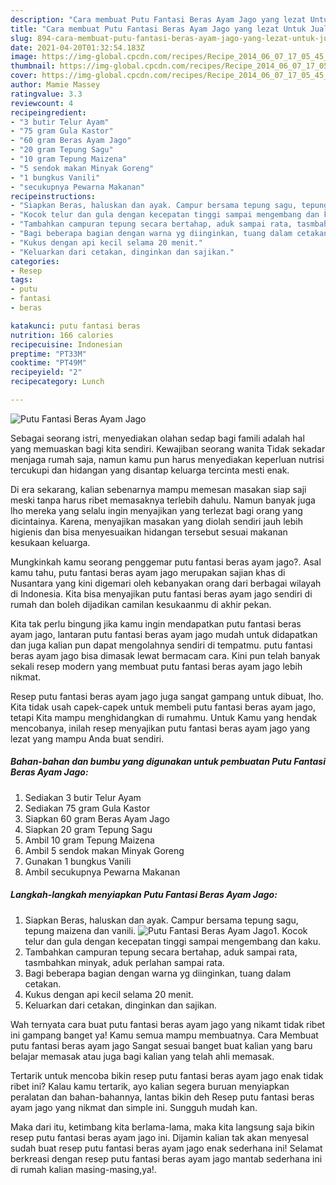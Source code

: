 ```yaml
---
description: "Cara membuat Putu Fantasi Beras Ayam Jago yang lezat Untuk Jualan"
title: "Cara membuat Putu Fantasi Beras Ayam Jago yang lezat Untuk Jualan"
slug: 894-cara-membuat-putu-fantasi-beras-ayam-jago-yang-lezat-untuk-jualan
date: 2021-04-20T01:32:54.183Z
image: https://img-global.cpcdn.com/recipes/Recipe_2014_06_07_17_05_45_965_21235e_original_20131007_100743/680x482cq70/putu-fantasi-beras-ayam-jago-foto-resep-utama.jpg
thumbnail: https://img-global.cpcdn.com/recipes/Recipe_2014_06_07_17_05_45_965_21235e_original_20131007_100743/680x482cq70/putu-fantasi-beras-ayam-jago-foto-resep-utama.jpg
cover: https://img-global.cpcdn.com/recipes/Recipe_2014_06_07_17_05_45_965_21235e_original_20131007_100743/680x482cq70/putu-fantasi-beras-ayam-jago-foto-resep-utama.jpg
author: Mamie Massey
ratingvalue: 3.3
reviewcount: 4
recipeingredient:
- "3 butir Telur Ayam"
- "75 gram Gula Kastor"
- "60 gram Beras Ayam Jago"
- "20 gram Tepung Sagu"
- "10 gram Tepung Maizena"
- "5 sendok makan Minyak Goreng"
- "1 bungkus Vanili"
- "secukupnya Pewarna Makanan"
recipeinstructions:
- "Siapkan Beras, haluskan dan ayak. Campur bersama tepung sagu, tepung maizena dan vanili."
- "Kocok telur dan gula dengan kecepatan tinggi sampai mengembang dan kaku."
- "Tambahkan campuran tepung secara bertahap, aduk sampai rata, tasmbahkan minyak, aduk perlahan sampai rata."
- "Bagi beberapa bagian dengan warna yg diinginkan, tuang dalam cetakan."
- "Kukus dengan api kecil selama 20 menit."
- "Keluarkan dari cetakan, dinginkan dan sajikan."
categories:
- Resep
tags:
- putu
- fantasi
- beras

katakunci: putu fantasi beras 
nutrition: 166 calories
recipecuisine: Indonesian
preptime: "PT33M"
cooktime: "PT49M"
recipeyield: "2"
recipecategory: Lunch

---
```



![Putu Fantasi Beras Ayam Jago](https://img-global.cpcdn.com/recipes/Recipe_2014_06_07_17_05_45_965_21235e_original_20131007_100743/680x482cq70/putu-fantasi-beras-ayam-jago-foto-resep-utama.jpg)

Sebagai seorang istri, menyediakan olahan sedap bagi famili adalah hal yang memuaskan bagi kita sendiri. Kewajiban seorang  wanita Tidak sekadar menjaga rumah saja, namun kamu pun harus menyediakan keperluan nutrisi tercukupi dan hidangan yang disantap keluarga tercinta mesti enak.

Di era  sekarang, kalian sebenarnya mampu memesan masakan siap saji meski tanpa harus ribet memasaknya terlebih dahulu. Namun banyak juga lho mereka yang selalu ingin menyajikan yang terlezat bagi orang yang dicintainya. Karena, menyajikan masakan yang diolah sendiri jauh lebih higienis dan bisa menyesuaikan hidangan tersebut sesuai makanan kesukaan keluarga. 



Mungkinkah kamu seorang penggemar putu fantasi beras ayam jago?. Asal kamu tahu, putu fantasi beras ayam jago merupakan sajian khas di Nusantara yang kini digemari oleh kebanyakan orang dari berbagai wilayah di Indonesia. Kita bisa menyajikan putu fantasi beras ayam jago sendiri di rumah dan boleh dijadikan camilan kesukaanmu di akhir pekan.

Kita tak perlu bingung jika kamu ingin mendapatkan putu fantasi beras ayam jago, lantaran putu fantasi beras ayam jago mudah untuk didapatkan dan juga kalian pun dapat mengolahnya sendiri di tempatmu. putu fantasi beras ayam jago bisa dimasak lewat bermacam cara. Kini pun telah banyak sekali resep modern yang membuat putu fantasi beras ayam jago lebih nikmat.

Resep putu fantasi beras ayam jago juga sangat gampang untuk dibuat, lho. Kita tidak usah capek-capek untuk membeli putu fantasi beras ayam jago, tetapi Kita mampu menghidangkan di rumahmu. Untuk Kamu yang hendak mencobanya, inilah resep menyajikan putu fantasi beras ayam jago yang lezat yang mampu Anda buat sendiri.

<!--inarticleads1-->

##### Bahan-bahan dan bumbu yang digunakan untuk pembuatan Putu Fantasi Beras Ayam Jago:

1. Sediakan 3 butir Telur Ayam
1. Sediakan 75 gram Gula Kastor
1. Siapkan 60 gram Beras Ayam Jago
1. Siapkan 20 gram Tepung Sagu
1. Ambil 10 gram Tepung Maizena
1. Ambil 5 sendok makan Minyak Goreng
1. Gunakan 1 bungkus Vanili
1. Ambil secukupnya Pewarna Makanan




<!--inarticleads2-->

##### Langkah-langkah menyiapkan Putu Fantasi Beras Ayam Jago:

1. Siapkan Beras, haluskan dan ayak. Campur bersama tepung sagu, tepung maizena dan vanili.
<img src="https://img-global.cpcdn.com/steps/Step_2014_06_07_17_29_49_941_7d0420_original_20131007_101726/160x128cq70/putu-fantasi-beras-ayam-jago-langkah-memasak-1-foto.jpg" alt="Putu Fantasi Beras Ayam Jago">1. Kocok telur dan gula dengan kecepatan tinggi sampai mengembang dan kaku.
1. Tambahkan campuran tepung secara bertahap, aduk sampai rata, tasmbahkan minyak, aduk perlahan sampai rata.
1. Bagi beberapa bagian dengan warna yg diinginkan, tuang dalam cetakan.
1. Kukus dengan api kecil selama 20 menit.
1. Keluarkan dari cetakan, dinginkan dan sajikan.




Wah ternyata cara buat putu fantasi beras ayam jago yang nikamt tidak ribet ini gampang banget ya! Kamu semua mampu membuatnya. Cara Membuat putu fantasi beras ayam jago Sangat sesuai banget buat kalian yang baru belajar memasak atau juga bagi kalian yang telah ahli memasak.

Tertarik untuk mencoba bikin resep putu fantasi beras ayam jago enak tidak ribet ini? Kalau kamu tertarik, ayo kalian segera buruan menyiapkan peralatan dan bahan-bahannya, lantas bikin deh Resep putu fantasi beras ayam jago yang nikmat dan simple ini. Sungguh mudah kan. 

Maka dari itu, ketimbang kita berlama-lama, maka kita langsung saja bikin resep putu fantasi beras ayam jago ini. Dijamin kalian tak akan menyesal sudah buat resep putu fantasi beras ayam jago enak sederhana ini! Selamat berkreasi dengan resep putu fantasi beras ayam jago mantab sederhana ini di rumah kalian masing-masing,ya!.


